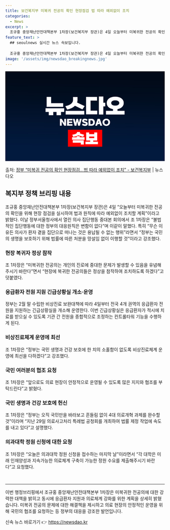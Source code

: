 ```yaml
---
title: 보건복지부 미복귀 전공의 확인 현장점검 법 따라 예외없이 조치
categories:
  - News
excerpt: >
  조규홍 중앙재난안전대책본부 1차장(보건복지부 장관)은 4일 오늘부터 미복귀한 전공의 확인을 위해 현장 점검을…
feature_text: >
  ## seoulnews 실시간 뉴스 속보입니다.

  조규홍 중앙재난안전대책본부 1차장(보건복지부 장관)은 4일 오늘부터 미복귀한 전공의 확인을 위해 현장 점검을…
image: '/assets/img/newsdao_breakingnews.jpg'
---
```


![뉴스다오 속보](/assets/img/newsdao_breakingnews.jpg)

<p>출처: <a href="https://newsdao.kr/3275" rel="dofollow">정부 “미복귀 전공의 확인 현장점검…법 따라 예외없이 조치”  - 보건복지부</a> | 뉴스다오</p>

<h2 data-ke-size="size26">복지부 정책 브리핑 내용</h2>

<p data-ke-size="size16">조규홍 중앙재난안전대책본부 1차장(보건복지부 장관)은 4일 “오늘부터 미복귀한 전공의 확인을 위해 현장 점검을 실시하여 법과 원칙에 따라 예외없이 조치할 계획”이라고 밝혔다. 이날 정부서울청사에서 열린 의사 집단행동 중대본 회의에서 조 1차장은 “불법적인 집단행동에 대한 정부의 대응원칙은 변함이 없다”며 이같이 말했다. 특히 “무슨 이유든 의사가 환자 곁을 집단으로 떠나는 것은 용납될 수 없는 행위”라면서 “정부는 국민의 생명을 보호하기 위해 법률에 따른 처분을 망설임 없이 이행할 것”이라고 강조했다.</p>

<h3 data-ke-size="size24">현장 복귀자 정상 참작</h3>

<p data-ke-size="size16">조 1차장은 “미복귀한 전공의는 개인의 진로에 중대한 문제가 발생할 수 있음을 유념해 주시기 바란다”면서 “현장에 복귀한 전공의들은 정상을 참작하여 조치하도록 하겠다”고 덧붙였다.</p>

<h3 data-ke-size="size24">응급환자 전원 지원 긴급상황실 개소·운영</h3>

<p data-ke-size="size16">정부는 2월 말 수립한 비상진료 보완대책에 따라 4일부터 전국 4개 권역의 응급환자 전원을 지원하는 긴급상황실을 개소해 운영한다. 이번 긴급상황실은 응급환자가 적시에 치료를 받으실 수 있도록 기관 간 전원을 종합적으로 조정하는 컨트롤타워 기능을 수행하게 된다.</p>

<h3 data-ke-size="size24">비상진료체계 운영에 최선</h3>

<p data-ke-size="size16">조 1차장은 “정부는 국민 생명과 건강 보호에 한 치의 소홀함이 없도록 비상진료체계 운영에 최선을 다하겠다”고 강조했다.</p>

<h3 data-ke-size="size24">국민 여러분의 협조 요청</h3>

<p data-ke-size="size16">조 1차장은 “앞으로도 의료 현장이 안정적으로 운영될 수 있도록 많은 지지와 협조를 부탁드린다”고 밝혔다.</p>

<h3 data-ke-size="size24">국민 생명과 건강 보호에 헌신</h3>

<p data-ke-size="size16">조 1차장은 “정부는 오직 국민만을 바라보고 흔들림 없이 4대 의료개혁 과제를 완수할 것”이라며 “지난 29일 의료사고처리 특례법 공청회를 개최하여 법률 제정 작업에 속도를 내고 있다”고 설명했다.</p>

<h3 data-ke-size="size24">의과대학 정원 신청에 대한 요청</h3>

<p data-ke-size="size16">조 1차장은 “오늘은 의과대학 정원 신청을 접수하는 마지막 날”이라면서 “각 대학은 미래 인재양성과 지속가능한 의료체계 구축이 가능한 정원 수요를 제출해주시기 바란다”고 요청했다.</p>

<p data-ke-size="size16">&nbsp;</p>

<hr>

<p data-ke-size="size16">이번 행정브리핑에서 조규홍 중앙재난안전대책본부 1차장은 미복귀한 전공의에 대한 강력한 대책을 밝히고 동시에 응급환자 지원과 의료체계 강화를 위한 계획을 상세히 밝혔습니다. 미복귀 전공의 문제에 대한 해결책을 제시하고 의료 현장의 안정적인 운영을 위해 국민의 협조를 요청하는 등 정부의 대응을 강조한 발언입니다.</p>
 

신속 뉴스 바로가기 👉 <a href="https://newsdao.kr" rel="dofollow">https://newsdao.kr</a>


